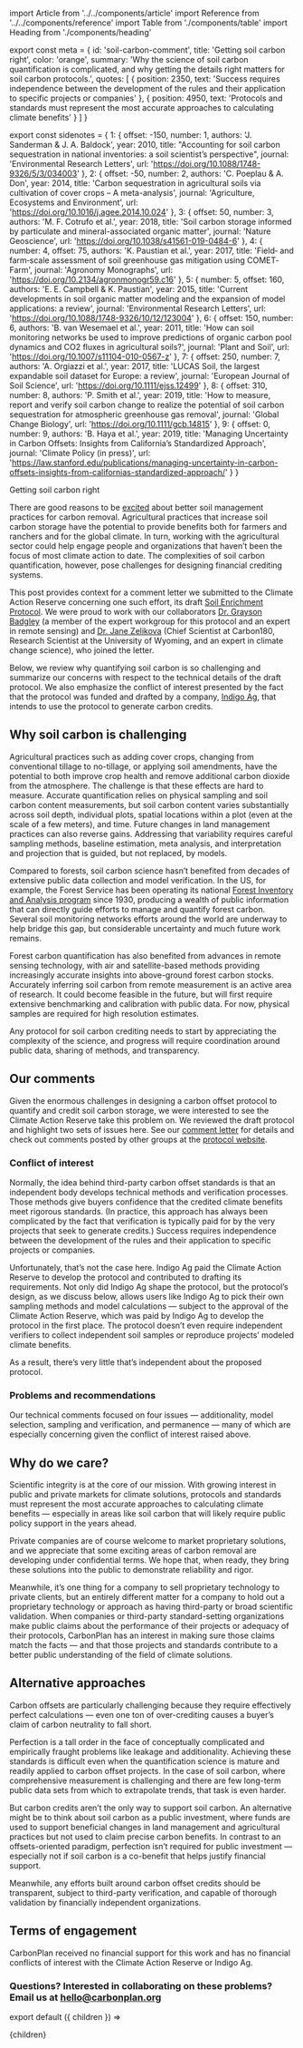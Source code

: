 import Article from '../../components/article'
import Reference from '../../components/reference'
import Table from './components/table'
import Heading from './components/heading'

export const meta = {
  id: 'soil-carbon-comment',
  title: 'Getting soil carbon right',
  color: 'orange',
  summary: 'Why the science of soil carbon quantification is complicated, and why getting the details right matters for soil carbon protocols.',
  quotes: [
    {
      position: 2350,
      text: 'Success requires independence between the development of the rules and their application to specific projects or companies'
    },
    {
      position: 4950,
      text: 'Protocols and standards must represent the most accurate approaches to calculating climate benefits'
    }
  ]
}

export const sidenotes = {
  1: {
    offset: -150,
    number: 1,
    authors: 'J. Sanderman & J. A. Baldock',
    year: 2010,
    title: "Accounting for soil carbon sequestration in national inventories: a soil scientist’s perspective", 
    journal: 'Environmental Research Letters',
    url: 'https://doi.org/10.1088/1748-9326/5/3/034003'
  },
  2: {
    offset: -50,
    number: 2,
    authors: 'C. Poeplau & A. Don',
    year: 2014,
    title: 'Carbon sequestration in agricultural soils via cultivation of cover crops – A meta-analysis', journal: 'Agriculture, Ecosystems and Environment',
    url: 'https://doi.org/10.1016/j.agee.2014.10.024'
  },
  3: {
    offset: 50,
    number: 3,
    authors: 'M. F. Cotrufo et al.',
    year: 2018,
    title: 'Soil carbon storage informed by particulate and mineral-associated organic matter',
    journal: 'Nature Geoscience',
    url: 'https://doi.org/10.1038/s41561-019-0484-6'
  },
  4: {
    number: 4,
    offset: 75,
    authors: 'K. Paustian et al.',
    year: 2017,
    title: 'Field‐ and farm‐scale assessment of soil greenhouse gas mitigation using COMET‐Farm',
    journal: 'Agronomy Monographs',
    url: 'https://doi.org/10.2134/agronmonogr59.c16'
  },
  5: {
    number: 5,
    offset: 160,
    authors: 'E. E. Campbell & K. Paustian',
    year: 2015,
    title: 'Current developments in soil organic matter modeling and the expansion of model applications: a review',
    journal: 'Environmental Research Letters',
    url: 'https://doi.org/10.1088/1748-9326/10/12/123004'
  },
  6: {
    offset: 150,
    number: 6,
    authors: 'B. van Wesemael et al.',
    year: 2011,
    title: 'How can soil monitoring networks be used to improve predictions of organic carbon pool dynamics and CO2 fluxes in agricultural soils?',
    journal: 'Plant and Soil',
    url: 'https://doi.org/10.1007/s11104-010-0567-z'
  },
  7: {
    offset: 250,
    number: 7,
    authors: 'A. Orgiazzi et al.',
    year: 2017,
    title: 'LUCAS Soil, the largest expandable soil dataset for Europe: a review',
    journal: 'European Journal of Soil Science',
    url: 'https://doi.org/10.1111/ejss.12499'
  },
  8: {
    offset: 310,
    number: 8,
    authors: 'P. Smith et al.',
    year: 2019,
    title: 'How to measure, report and verify soil carbon change to realize the potential of soil carbon sequestration for atmospheric greenhouse gas removal',
    journal: 'Global Change Biology',
    url: 'https://doi.org/10.1111/gcb.14815'
  },
  9: {
    offset: 0,
    number: 9,
    authors: 'B. Haya et al.',
    year: 2019,
    title: 'Managing Uncertainty in Carbon Offsets: Insights from California’s Standardized Approach',
    journal: 'Climate Policy (in press)',
    url: 'https://law.stanford.edu/publications/managing-uncertainty-in-carbon-offsets-insights-from-californias-standardized-approach/'
  }
}

<Heading>Getting soil carbon right</Heading>

There are good reasons to be [excited](https://carbon180.org/leading-with-soil) about better soil management practices for carbon removal. Agricultural practices that increase soil carbon storage have the potential to provide benefits both for farmers and ranchers and for the global climate. In turn, working with the agricultural sector could help engage people and organizations that haven’t been the focus of most climate action to date. The complexities of soil carbon quantification, however, pose challenges for designing financial crediting systems. 

This post provides context for a comment letter we submitted to the Climate Action Reserve concerning one such effort, its draft [Soil Enrichment Protocol](https://www.climateactionreserve.org/how/protocols/soil-enrichment/). We were proud to work with our collaborators [Dr. Grayson Badgley](https://www.gbadgley.com/) (a member of the expert workgroup for this protocol and an expert in remote sensing) and [Dr. Jane Zelikova](https://carbon180.org/team) (Chief Scientist at Carbon180, Research Scientist at the University of Wyoming, and an expert in climate change science), who joined the letter. 

Below, we review why quantifying soil carbon is so challenging and summarize our concerns with respect to the technical details of the draft protocol. We also emphasize the conflict of interest presented by the fact that the protocol was funded and drafted by a company, [Indigo Ag](https://www.indigoag.com/), that intends to use the protocol to generate carbon credits.

## Why soil carbon is challenging

Agricultural practices such as adding cover crops, changing from conventional tillage to no-tillage, or applying soil amendments, have the potential to both improve crop health and remove additional carbon dioxide from the atmosphere. The challenge is that these effects are hard to measure. Accurate quantification relies on physical sampling and soil carbon content measurements, but soil carbon content varies substantially across soil depth, individual plots, spatial locations within a plot (even at the scale of a few meters), and time. <Reference color={meta.color} data={sidenotes[1]}/> <Reference color={meta.color} data={sidenotes[2]}/> <Reference color={meta.color} data={sidenotes[3]}/> Future changes in land management practices can also reverse gains. Addressing that variability requires careful sampling methods, baseline estimation, meta analysis, and interpretation and projection that is guided, but not replaced, by models. <Reference color={meta.color} data={sidenotes[4]}/><Reference color={meta.color} data={sidenotes[5]}/>

Compared to forests, soil carbon science hasn’t benefited from decades of extensive public data collection and model verification. In the US, for example, the  Forest Service has been operating its national [Forest Inventory and Analysis program](https://www.fia.fs.fed.us/about/about_us/index.php) since 1930, producing a wealth of public information that can directly guide efforts to manage and quantify forest carbon. Several soil monitoring networks efforts around the world are underway to help bridge this gap, <Reference color={meta.color} data={sidenotes[6]}/><Reference color={meta.color} data={sidenotes[7]}/> but considerable uncertainty and much future work remains. <Reference color={meta.color} data={sidenotes[8]}/>

Forest carbon quantification has also benefited from advances in remote sensing technology, with air and satellite-based methods providing increasingly accurate insights into above-ground forest carbon stocks. Accurately inferring soil carbon from remote measurement is an active area of research. It could become feasible in the future, but will first require extensive benchmarking and calibration with public data. For now, physical samples are required for high resolution estimates.

Any protocol for soil carbon crediting needs to start by appreciating the complexity of the science, and progress will require coordination around public data, sharing of methods, and transparency.

## Our comments

Given the enormous challenges in designing a carbon offset protocol to quantify and credit soil carbon storage, we were interested to see the Climate Action Reserve take this problem on. We reviewed the draft protocol and highlight two sets of issues here. See our [comment letter](https://carbonplan-assets.s3.amazonaws.com/docs/Soil-Carbon-Comment-Letter-05-18-2020.pdf) for details and check out comments posted by other groups at the [protocol website](https://www.climateactionreserve.org/how/protocols/soil-enrichment/). 

### Conflict of interest

Normally, the idea behind third-party carbon offset standards is that an independent body develops technical methods and verification processes. Those methods give buyers confidence that the credited climate benefits meet rigorous standards. (In practice, this approach has always been complicated by the fact that verification is typically paid for by the very projects that seek to generate credits.) Success requires independence between the development of the rules and their application to specific projects or companies. 

Unfortunately, that’s not the case here. Indigo Ag paid the Climate Action Reserve to develop the protocol and contributed to drafting its requirements. Not only did Indigo Ag shape the protocol, but the protocol’s design, as we discuss below, allows users like Indigo Ag to pick their own sampling methods and model calculations — subject to the approval of the Climate Action Reserve, which was paid by Indigo Ag to develop the protocol in the first place. The protocol doesn’t even require independent verifiers to collect independent soil samples or reproduce projects’ modeled climate benefits. 

As a result, there’s very little that’s independent about the proposed protocol. 

### Problems and recommendations

Our technical comments focused on four issues — additionality, model selection, sampling and verification, and permanence — many of which are especially concerning given the conflict of interest raised above. 

<Table/>

## Why do we care?

Scientific integrity is at the core of our mission. With growing interest in public and private markets for climate solutions, protocols and standards must represent the most accurate approaches to calculating climate benefits — especially in areas like soil carbon that will likely require public policy support in the years ahead. 

Private companies are of course welcome to market proprietary solutions, and we appreciate that some exciting areas of carbon removal are developing under confidential terms. We hope that, when ready, they bring these solutions into the public to demonstrate reliability and rigor.

Meanwhile, it’s one thing for a company to sell proprietary technology to private clients, but an entirely different matter for a company to hold out a proprietary technology or approach as having third-party or broad scientific validation. When companies or third-party standard-setting organizations make public claims about the performance of their projects or adequacy of their protocols, CarbonPlan has an interest in making sure those claims match the facts — and that those projects and standards contribute to a better public understanding of the field of climate solutions. 

## Alternative approaches

Carbon offsets are particularly challenging because they require effectively perfect calculations — even one ton of over-crediting causes a buyer’s claim of carbon neutrality to fall short. <Reference color={meta.color} data={sidenotes[9]}/>

Perfection is a tall order in the face of conceptually complicated and empirically fraught problems like leakage and additionality. Achieving these standards is difficult even when the quantification science is mature and readily applied to carbon offset projects. In the case of soil carbon, where comprehensive measurement is challenging and there are few long-term public data sets from which to extrapolate trends, that task is even harder. 

But carbon credits aren’t the only way to support soil carbon. An alternative might be to think about soil carbon as a public investment, where funds are used to support beneficial changes in land management and agricultural practices but not used to claim precise carbon benefits. In contrast to an offsets-oriented paradigm, perfection isn’t required for public investment — especially not if soil carbon is a co-benefit that helps justify financial support. 

Meanwhile, any efforts built around carbon offset credits should be transparent, subject to third-party verification, and capable of thorough validation by financially independent organizations. 

## Terms of engagement

CarbonPlan received no financial support for this work and has no financial conflicts of interest with the Climate Action Reserve or Indigo Ag.

### Questions? Interested in collaborating on these problems? Email us at [hello@carbonplan.org](mailto:hello@carbonplan.org)

export default ({ children }) => <Article meta={meta}>{children}</Article>
